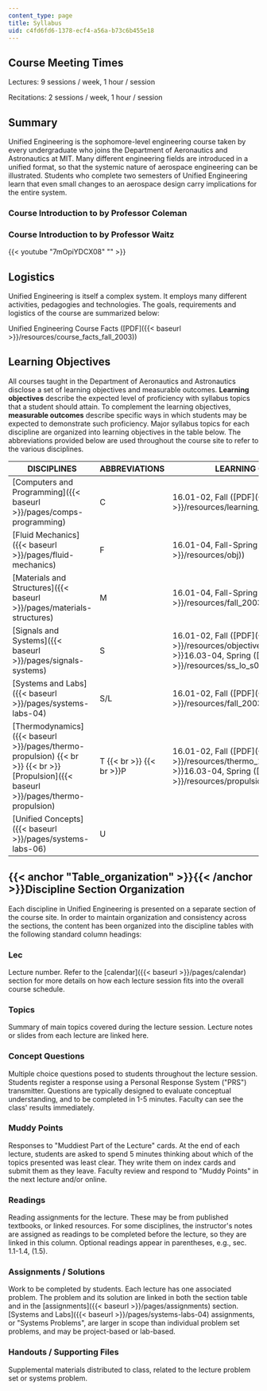 ```yaml
---
content_type: page
title: Syllabus
uid: c4fd6fd6-1378-ecf4-a56a-b73c6b455e18
---
```


Course Meeting Times
--------------------

Lectures: 9 sessions / week, 1 hour / session

Recitations: 2 sessions / week, 1 hour / session

Summary
-------

Unified Engineering is the sophomore-level engineering course taken by every undergraduate who joins the Department of Aeronautics and Astronautics at MIT. Many different engineering fields are introduced in a unified format, so that the systemic nature of aerospace engineering can be illustrated. Students who complete two semesters of Unified Engineering learn that even small changes to an aerospace design carry implications for the entire system.

### Course Introduction to by Professor Coleman

### Course Introduction to by Professor Waitz

{{< youtube "7mOpiYDCX08" "" >}}

Logistics
---------

Unified Engineering is itself a complex system. It employs many different activities, pedagogies and technologies. The goals, requirements and logistics of the course are summarized below:

Unified Engineering Course Facts ([PDF]({{< baseurl >}}/resources/course_facts_fall_2003))

Learning Objectives
-------------------

All courses taught in the Department of Aeronautics and Astronautics disclose a set of learning objectives and measurable outcomes. **Learning objectives** describe the expected level of proficiency with syllabus topics that a student should attain. To complement the learning objectives, **measurable outcomes** describe specific ways in which students may be expected to demonstrate such proficiency. Major syllabus topics for each discipline are organized into learning objectives in the table below. The abbreviations provided below are used throughout the course site to refer to the various disciplines.

| DISCIPLINES | ABBREVIATIONS | LEARNING OBJECTIVES |
| --- | --- | --- |
| [Computers and Programming]({{< baseurl >}}/pages/comps-programming) | C | 16.01-02, Fall ([PDF]({{< baseurl >}}/resources/learning_objectives_fall_version)) |
| [Fluid Mechanics]({{< baseurl >}}/pages/fluid-mechanics) | F | 16.01-04, Fall-Spring ([PDF]({{< baseurl >}}/resources/obj)) |
| [Materials and Structures]({{< baseurl >}}/pages/materials-structures) | M | 16.01-04, Fall-Spring ([PDF]({{< baseurl >}}/resources/fall_2003_ms_lo)) |
| [Signals and Systems]({{< baseurl >}}/pages/signals-systems) | S | 16.01-02, Fall ([PDF]({{< baseurl >}}/resources/objectives))  {{< br >}}  {{< br >}}16.03-04, Spring ([PDF]({{< baseurl >}}/resources/ss_lo_s04)) |
| [Systems and Labs]({{< baseurl >}}/pages/systems-labs-04) | S/L | 16.01-02, Fall ([PDF]({{< baseurl >}}/resources/fall_2003_systems_lo)) |
| [Thermodynamics]({{< baseurl >}}/pages/thermo-propulsion)  {{< br >}}  {{< br >}}[Propulsion]({{< baseurl >}}/pages/thermo-propulsion) | T  {{< br >}}  {{< br >}}P | 16.01-02, Fall ([PDF]({{< baseurl >}}/resources/thermo_1))  {{< br >}}  {{< br >}}16.03-04, Spring ([PDF]({{< baseurl >}}/resources/propulsion_lo)) |
| [Unified Concepts]({{< baseurl >}}/pages/systems-labs-06) | U |   

{{< anchor "Table_organization" >}}{{< /anchor >}}Discipline Section Organization
---------------------------------------------------------------------------------

Each discipline in Unified Engineering is presented on a separate section of the course site. In order to maintain organization and consistency across the sections, the content has been organized into the discipline tables with the following standard column headings:

### Lec #

Lecture number. Refer to the [calendar]({{< baseurl >}}/pages/calendar) section for more details on how each lecture session fits into the overall course schedule.

### Topics

Summary of main topics covered during the lecture session. Lecture notes or slides from each lecture are linked here.

### Concept Questions

Multiple choice questions posed to students throughout the lecture session. Students register a response using a Personal Response System ("PRS") transmitter. Questions are typically designed to evaluate conceptual understanding, and to be completed in 1-5 minutes. Faculty can see the class' results immediately.

### Muddy Points

Responses to "Muddiest Part of the Lecture" cards. At the end of each lecture, students are asked to spend 5 minutes thinking about which of the topics presented was least clear. They write them on index cards and submit them as they leave. Faculty review and respond to "Muddy Points" in the next lecture and/or online.

### Readings

Reading assignments for the lecture. These may be from published textbooks, or linked resources. For some disciplines, the instructor's notes are assigned as readings to be completed before the lecture, so they are linked in this column. Optional readings appear in parentheses, e.g., sec. 1.1-1.4, (1.5).

### Assignments / Solutions

Work to be completed by students. Each lecture has one associated problem. The problem and its solution are linked in both the section table and in the [assignments]({{< baseurl >}}/pages/assignments) section. [Systems and Labs]({{< baseurl >}}/pages/systems-labs-04) assignments, or "Systems Problems", are larger in scope than individual problem set problems, and may be project-based or lab-based.

### Handouts / Supporting Files

Supplemental materials distributed to class, related to the lecture problem set or systems problem.